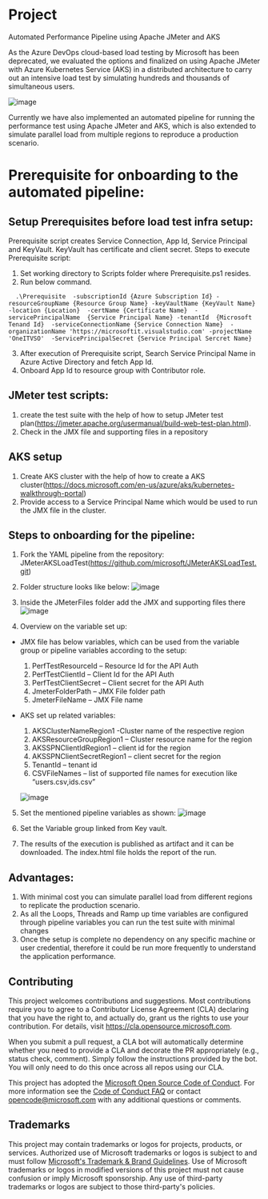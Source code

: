 
# Project

Automated Performance Pipeline using Apache JMeter and AKS

As the Azure DevOps cloud-based load testing by Microsoft has been deprecated, we evaluated the options and finalized on using Apache JMeter with Azure Kubernetes Service (AKS) in a distributed architecture to carry out an intensive load test by simulating hundreds and thousands of simultaneous users.
 
 ![image](https://user-images.githubusercontent.com/81369583/114204849-499b3b00-9977-11eb-811d-2c2ff7248f11.png)


Currently we have also implemented an automated pipeline for running the performance test using Apache JMeter and AKS, which is also extended to simulate parallel load from multiple regions to reproduce a production scenario.

# Prerequisite for onboarding to the automated pipeline:

## Setup Prerequisites before load test infra setup:
Prerequisite script creates Service Connection, App Id, Service Principal and KeyVault. KeyVault has certificate and client secret.
Steps to execute Prerequisite script:

  1.	Set working directory to Scripts folder where Prerequisite.ps1 resides.
  2.	Run below command.

      .\Prerequisite  -subscriptionId {Azure Subscription Id} -resourceGroupName {Resource Group Name} -keyVaultName {KeyVault Name} -location {Location}  -certName {Certificate Name}  -servicePrincipalName  {Service Principal Name} -tenantId  {Microsoft Tenand Id}  -serviceConnectionName {Service Connection Name}  -organizationName 'https://microsoftit.visualstudio.com' -projectName 'OneITVSO'  -ServicePrincipalSecret {Service Principal Sercret Name}
        
  3. After execution of Prerequisite script, Search Service Principal Name in Azure Active Directory and fetch App Id.
  4. Onboard App Id to resource group with Contributor role.  
  
## JMeter test scripts:
  1.	create the test suite with the help of how to setup JMeter test plan(https://jmeter.apache.org/usermanual/build-web-test-plan.html).
  2.	Check in the JMX file and supporting files in a repository
## AKS setup 
  1.	Create  AKS cluster with the help of how to create a AKS cluster(https://docs.microsoft.com/en-us/azure/aks/kubernetes-walkthrough-portal)
  2.	Provide access to a Service Principal Name which would be used to run the JMX file in the cluster.

## Steps to onboarding for the pipeline:
1.	Fork the YAML pipeline from the repository:  JMeterAKSLoadTest(https://github.com/microsoft/JMeterAKSLoadTest.git)
2.	Folder structure looks like below:
   ![image](https://user-images.githubusercontent.com/81369583/114205274-bf9fa200-9977-11eb-9588-3185151bb711.png)
   
3.	Inside the JMeterFiles folder add the JMX and supporting files there
   ![image](https://user-images.githubusercontent.com/81369583/114205337-d34b0880-9977-11eb-9b79-d728989469b0.png)
   
4.	Overview on the variable set up:
  - JMX file has below variables, which can be used from the variable group or pipeline variables according to the setup:
      1. PerfTestResourceId – Resource Id for the API Auth 
      2.	PerfTestClientId – Client Id for the API Auth 
      3.	PerfTestClientSecret – Client secret for the API Auth
      4.	JmeterFolderPath – JMX File folder path
      5.	JmeterFileName – JMX File name 
  - AKS set up related variables:
      1.	AKSClusterNameRegion1 -Cluster name of the respective region
      2.	AKSResourceGroupRegion1 – Cluster resource name for the region
      3.	AKSSPNClientIdRegion1 – client id for the region
      4.	AKSSPNClientSecretRegion1 – client secret for the region
      5.	TenantId – tenant id
      6.	CSVFileNames – list of supported file names for execution like “users.csv,ids.csv”
      
      ![image](https://user-images.githubusercontent.com/81369583/114205527-0097b680-9978-11eb-90a4-45bd8c0a7326.png)
5.	Set the mentioned pipeline variables as shown:
   ![image](https://user-images.githubusercontent.com/81369583/114205558-08575b00-9978-11eb-8b1c-999b00f8e924.png)

6.	Set the Variable group linked from Key vault.     

7.	The results of the execution is published as artifact and it can be downloaded. The index.html file holds the report of the run.

## Advantages:
  1.	With minimal cost you can simulate parallel load from different regions to replicate the production scenario.
  2.	As all the Loops, Threads and Ramp up time variables are configured through pipeline variables you can run the test suite with minimal changes
  3.	Once the setup is complete no dependency on any specific machine or user credential, therefore it could be run more frequently to understand the application performance.	
  
## Contributing

This project welcomes contributions and suggestions.  Most contributions require you to agree to a
Contributor License Agreement (CLA) declaring that you have the right to, and actually do, grant us
the rights to use your contribution. For details, visit https://cla.opensource.microsoft.com.

When you submit a pull request, a CLA bot will automatically determine whether you need to provide
a CLA and decorate the PR appropriately (e.g., status check, comment). Simply follow the instructions
provided by the bot. You will only need to do this once across all repos using our CLA.

This project has adopted the [Microsoft Open Source Code of Conduct](https://opensource.microsoft.com/codeofconduct/).
For more information see the [Code of Conduct FAQ](https://opensource.microsoft.com/codeofconduct/faq/) or
contact [opencode@microsoft.com](mailto:opencode@microsoft.com) with any additional questions or comments.

## Trademarks

This project may contain trademarks or logos for projects, products, or services. Authorized use of Microsoft 
trademarks or logos is subject to and must follow 
[Microsoft's Trademark & Brand Guidelines](https://www.microsoft.com/en-us/legal/intellectualproperty/trademarks/usage/general).
Use of Microsoft trademarks or logos in modified versions of this project must not cause confusion or imply Microsoft sponsorship.
Any use of third-party trademarks or logos are subject to those third-party's policies.
